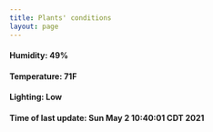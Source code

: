 ```yaml
---
title: Plants' conditions
layout: page
---
```



#### Humidity: 49%
#### Temperature: 71F
#### Lighting: Low
#### Time of last update: Sun May  2 10:40:01 CDT 2021

